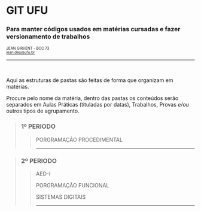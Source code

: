 # GIT UFU
### Para manter códigos usados em matérias cursadas e fazer versionamento de trabalhos
<sub><sup>JEAN GIRVENT - BCC 73<br><jean.deu@ufu.br></sup></sub>

---

<br>

<p>Aqui as estruturas de pastas são feitas de forma que organizam em matérias.</p>
<p>Procure pelo nome da matéria, dentro das pastas os conteúdos serão separados em Aulas Práticas (tituladas por datas), Trabalhos, Provas <em>e/ou</em> outros tipos de agrupamento.</p>

> ### 1º PERIODO
>
>> PORGRAMAÇÃO PROCEDIMENTAL
>>
>> ---

> ### 2º PERIODO
>
>> AED-I
>> 
>> PORGRAMAÇÃO FUNCIONAL
>> 
>> SISTEMAS DIGITAIS
>>
>> ---
